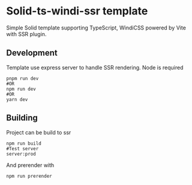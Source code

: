 # Solid-ts-windi-ssr template

Simple Solid template supporting TypeScript, WindiCSS powered by Vite with SSR plugin.

## Development
Template use express server to handle SSR rendering. Node is required
```
pnpm run dev
#OR
npm run dev
#OR
yarn dev
```

## Building
Project can be build to ssr 
```
npm run build
#Test server
server:prod
```
And prerender with
```
npm run prerender
```